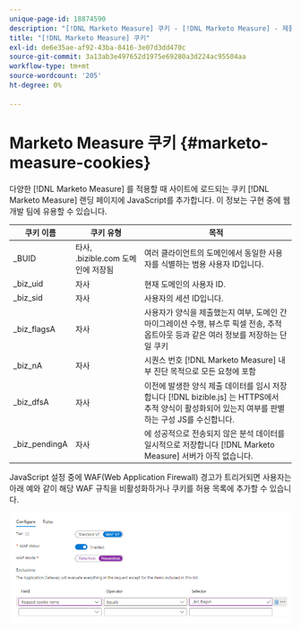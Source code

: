 ```yaml
---
unique-page-id: 18874590
description: "[!DNL Marketo Measure] 쿠키 - [!DNL Marketo Measure] - 제품 설명서"
title: "[!DNL Marketo Measure] 쿠키"
exl-id: de6e35ae-af92-43ba-8416-3e07d3dd470c
source-git-commit: 3a13ab3e497652d1975e69280a3d224ac95504aa
workflow-type: tm+mt
source-wordcount: '205'
ht-degree: 0%

---
```


# Marketo Measure 쿠키 {#marketo-measure-cookies}

다양한 [!DNL Marketo Measure] 를 적용할 때 사이트에 로드되는 쿠키 [!DNL Marketo Measure] 랜딩 페이지에 JavaScript를 추가합니다. 이 정보는 구현 중에 웹 개발 팀에 유용할 수 있습니다.

| **쿠키 이름** | **쿠키 유형** | **목적** |
|---|---|---|
| _BUID | 타사, .bizible.com 도메인에 저장됨 | 여러 클라이언트의 도메인에서 동일한 사용자를 식별하는 범용 사용자 ID입니다. |
| _biz_uid | 자사 | 현재 도메인의 사용자 ID. |
| _biz_sid | 자사 | 사용자의 세션 ID입니다. |
| _biz_flagsA | 자사 | 사용자가 양식을 제출했는지 여부, 도메인 간 마이그레이션 수행, 뷰스루 픽셀 전송, 추적 옵트아웃 등과 같은 여러 정보를 저장하는 단일 쿠키 |
| _biz_nA | 자사 | 시퀀스 번호 [!DNL Marketo Measure] 내부 진단 목적으로 모든 요청에 포함 |
| _biz_dfsA | 자사 | 이전에 발생한 양식 제출 데이터를 임시 저장합니다 [!DNL bizible.js] 는 HTTPS에서 추적 양식이 활성화되어 있는지 여부를 판별하는 구성 JS를 수신합니다. |
| _biz_pendingA | 자사 | 에 성공적으로 전송되지 않은 분석 데이터를 일시적으로 저장합니다 [!DNL Marketo Measure] 서버가 아직 없습니다. |

JavaScript 설정 중에 WAF(Web Application Firewall) 경고가 트리거되면 사용자는 아래 예와 같이 해당 WAF 규칙을 비활성화하거나 쿠키를 허용 목록에 추가할 수 있습니다.

![](assets/marketo-measure-cookies-1.png)
